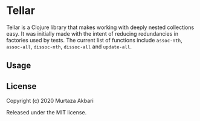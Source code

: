 # Tellar

Tellar is a Clojure library that makes working with deeply nested collections easy. It was initially made with the intent of reducing redundancies in factories used by tests. The current list of functions include `assoc-nth`, `assoc-all`, `dissoc-nth`, `dissoc-all` and `update-all`.

## Usage


## License

Copyright (c) 2020 Murtaza Akbari

Released under the MIT license.
